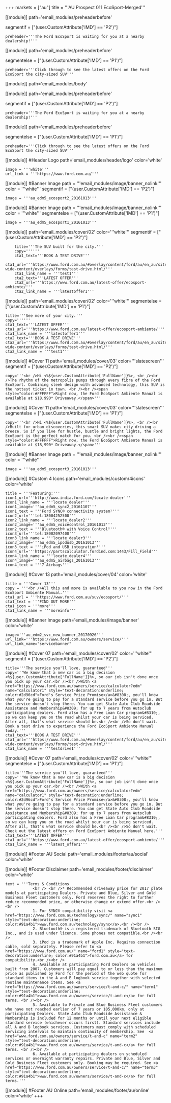+++
markets = ["au"]
title = '''AU Prospect 011 EcoSport-Merged'''

[[module]]
path='email_modules/preheaderbefore'

segmentif = ["(user.CustomAttribute['IMD'] == 'P2')"]

	preheader='''The Ford EcoSport is waiting for you at a nearby dealership!'''

[[module]]
path='email_modules/preheaderbefore'

segmentelse = ["(user.CustomAttribute['IMD'] == 'P1')"]

	preheader='''Click through to see the latest offers on the Ford EcoSport the city-sized SUV'''

[[module]]
path='email_modules/body'


[[module]]
path='email_modules/preheaderbefore'

segmentif = ["(user.CustomAttribute['IMD'] == 'P2')"]

	preheader='''The Ford EcoSport is waiting for you at a nearby dealership!'''

[[module]]
path='email_modules/preheaderbefore'

segmentelse = ["(user.CustomAttribute['IMD'] == 'P1')"]

	preheader='''Click through to see the latest offers on the Ford EcoSport the city-sized SUV'''

[[module]] #Header Logo
path='email_modules/header/logo'
color='white'

	image = '''white'''
	url_link = '''https://www.ford.com.au/'''

[[module]] #Banner Image
path = '''email_modules/image/banner_nolink'''
color = '''white'''
segmentif = ["(user.CustomAttribute['IMD'] == 'P2')"]

	image = '''au_edm5_ecosport2_20161013'''

[[module]] #Banner Image
path = '''email_modules/image/banner_nolink'''
color = '''white'''
segmentelse = ["(user.CustomAttribute['IMD'] == 'P1')"]

	image = '''au_edm5_ecosport1_20161013'''

[[module]]
path='email_modules/cover/02'
color='''white'''
segmentif = ["(user.CustomAttribute['IMD'] == 'P2')"]

		title='''The SUV built for the city.'''
		copy=''''''
		cta1_text='''BOOK A TEST DRIVE'''
		cta1_url='''https://www.ford.com.au/#overlay/content/ford/au/en_au/site-wide-content/overlays/forms/test-drive.html/'''
		cta1_link_name = '''test1'''
		cta2_text='''LATEST OFFER'''
		cta2_url='''https://www.ford.com.au/latest-offer/ecosport-ambiente/'''
		cta2_link_name = '''latestoffer1'''

[[module]]
path='email_modules/cover/02'
color='''white'''
segmentelse = ["(user.CustomAttribute['IMD'] == 'P1')"]

	title='''See more of your city.'''
	copy=''''''
	cta1_text='''LATEST OFFER'''
	cta1_url='''https://www.ford.com.au/latest-offer/ecosport-ambiente/'''
	cta1_link_name = '''latestoffer1'''
	cta2_text='''BOOK A TEST DRIVE'''
	cta2_url='''https://www.ford.com.au/#overlay/content/ford/au/en_au/site-wide-content/overlays/forms/test-drive.html/'''
	cta2_link_name = '''test1'''

[[module]] #Cover 11
path='email_modules/cover/03'
color='''slatescreen'''
segmentif = ["(user.CustomAttribute['IMD'] == 'P2')"]

	copy='''<br />Hi <%${user.CustomAttribute['FullName']}%>, <br /><br />The rhythm of the metropolis pumps through every fibre of the Ford EcoSport. Combining sleek design with advanced technology, this SUV is the hottest ticket in town. <br /><br /><span style="color:#FFFFFF">Right now, the Ford EcoSport Ambiente Manual is available at $18,990* Driveaway.</span>'''

[[module]] #Cover 11
path='email_modules/cover/03'
color='''slatescreen'''
segmentelse = ["(user.CustomAttribute['IMD'] == 'P1')"]

	copy='''<br />Hi <%${user.CustomAttribute['FullName']}%>, <br /><br />Built for urban discoveries, this smart SUV makes city driving a breeze. So if you live for hustle, bustle and bright lights, the Ford EcoSport is the perfect match for you. <br /><br /><span style="color:#FFFFFF">Right now, the Ford EcoSport Ambiente Manual is available at $18,990* Driveaway.</span>'''


[[module]] #Banner Image
path = '''email_modules/image/banner_nolink'''
color = '''white'''

	image = '''au_edm5_ecosport3_20161013'''

[[module]] #Custom 4 Icons
path='email_modules/custom/4icons'
color='white'

	title = '''Featuring:'''
	icon1_url='''http://www.india.ford.com/locate-dealer'''
	icon1_link_name = '''locate_dealer'''
	icon1_image='''au_edm5_sync2_20161107'''
	icon1_text = '''Ford SYNC® connectivity system¹'''
	icon2_url='''tel:18004252500'''
	icon2_link_name = '''locate_dealer2'''
	icon2_image='''au_edm5_voicecontrol_20161013'''
	icon2_text = '''Bluetooth® with Voice Control²'''
	icon3_url='''tel:18002097400'''
	icon3_link_name = '''locate_dealer3'''
	icon3_image='''au_edm5_ipodusb_20161013'''
	icon3_text = '''iPod and USB integration³'''
	icon4_url='''https://partscalculator.fordind.com:1443/Fill_Field'''
	icon4_link_name = '''locate_dealer4'''
	icon4_image='''au_edm5_airbags_20161013'''
	icon4_text = '''7 Airbags'''

[[module]] #Cover 13
path='email_modules/cover/04'
color='white'

	title = '''Cover 13'''
	copy = '''<br />All this and more is available to you now in the Ford EcoSport Ambiente Manual.'''
	cta1_url = '''https://www.ford.com.au/suv/ecosport/'''
	cta1_text = '''FIND OUT MORE'''
	cta1_icon = '''more'''
	cta1_link_name = '''moreinfo'''

[[module]] #Banner Image
path='email_modules/image/banner'
color='white'

	image='''au_edm2_svc_new_banner_20170926'''
	url_link='''https://www.ford.com.au/owners/service/'''
	url_link_name="servicebanner"

[[module]] #Cover 07
path='email_modules/cover/02'
color='''white'''
segmentif = ["(user.CustomAttribute['IMD'] == 'P2')"]

	title='''The service you'll love, guaranteed'''
	copy='''We know that a new car is a big decision <%${user.CustomAttribute['FullName']}%>, so our job isn't done once you pick up your car.<br /><br />With <a href="https://www.ford.com.au/owners/service/calculator?edm" name="calculator1" style="text-decoration:underline; color:#2d96cd">Ford's Service Price Promise</a>&#8308;, you'll know what you're going to pay for a standard service before you go in. But the service doesn't stop there. You can get State Auto Club Roadside Assistance and Membership&#8309; for up to 7 years from Autoclub participating dealers. Ford also has a Free Loan Car program&#8310;, so we can keep you on the road whilst your car is being serviced. After all, that's what service should be.<br /><br />So don't wait. Book a test drive to experience the Ford EcoSport Ambiente Manual today.'''
	cta1_text='''BOOK A TEST DRIVE'''
	cta1_url='''https://www.ford.com.au/#overlay/content/ford/au/en_au/site-wide-content/overlays/forms/test-drive.html/'''
	cta1_link_name = '''testdrive1'''

[[module]] #Cover 07
path='email_modules/cover/02'
color='''white'''
segmentelse = ["(user.CustomAttribute['IMD'] == 'P1')"]

	title='''The service you'll love, guaranteed'''
	copy='''We know that a new car is a big decision <%${user.CustomAttribute['FullName']}%>, so our job isn't done once you pick up your car.<br /><br />With <a href="https://www.ford.com.au/owners/service/calculator?edm" name="calculator1" style="text-decoration:underline; color:#2d96cd">Ford's Service Price Promise</a>&#8308;, you'll know what you're going to pay for a standard service before you go in. But the service doesn't stop there. You can get State Auto Club Roadside Assistance and Membership&#8309; for up to 7 years from Autoclub participating dealers. Ford also has a Free Loan Car program&#8310;, so we can keep you on the road whilst your car is being serviced. After all, that's what service should be.<br /><br />So don't wait. Check out the latest offers on Ford EcoSport Ambiente Manual here.'''
	cta1_text='''LATEST OFFER'''
	cta1_url='''https://www.ford.com.au/latest-offer/ecosport-ambiente/'''
	cta1_link_name = '''latest_offer1'''

[[module]] #Footer AU Social
path='email_modules/footer/au/social'
color='white'

[[module]] #Footer Disclaimer
path='email_modules/footer/disclaimer'
color='white'

	text = '''Terms & Conditions
				<br /> <br />* Recommended driveaway price for 2017 plate models at participating Dealers. Private and Blue, Silver and Gold Business Fleet customers only. Ford reserves the right to further reduce recommended price, or otherwise change or extend offer.<br /><br />
				1. For SYNC® compatibility visit <a href="https://www.ford.com.au/technology/sync/"	name="sync1" style="text-decoration:underline; color:#91a4b1">www.ford.com.au/technology/sync</a>.<br /><br />
				2. Bluetooth® is a registered trademark of Bluetooth SIG Inc., and is used under licence. Some phones not compatible.<br /><br />
				3. iPod is a trademark of Apple Inc. Requires connection cable, sold separately. Please refer to <a href="https://www.ford.com.au/" name="ford1" style="text-decoration:underline; color:#91a4b1">ford.com.au</a> for compatibility.<br /><br />
				4. Available at participating Ford Dealers on vehicles built from 2007. Customers will pay equal to or less than the maximum price as published by Ford for the period of the web quote for standard items in the A and B logbook service together with selected routine maintenance items. See <a href="https://www.ford.com.au/owners/service/t-and-c/" name="term1" style="text-decoration:underline; color:#91a4b1">www.ford.com.au/owners/service/t-and-c</a> for full terms. <br /><br />
				5. Available to Private and Blue Business Fleet customers who have not reached earlier of 7 years or 105,000km, only at participating Dealers. State Auto Club Roadside Assistance & Membership is included for 12 months or until your next eligible standard service (whichever occurs first). Standard services include all A and B logbook services. Customers must comply with scheduled servicing intervals to maintain continuity of membership. See  <a href="www.ford.com.au/owners/service/t-and-c" name="term2" style="text-decoration:underline; color:#91a4b1">www.ford.com.au/owners/service/t-and-c</a> for full terms. <br /><br />
				6. Available at participating dealers on scheduled services or overnight warranty repairs. Private and Blue, Silver and Gold Business Fleet customers only. Booking may be required. See <a href="https://www.ford.com.au/owners/service/t-and-c/" name="term3"	style="text-decoration:underline; color:#91a4b1">www.ford.com.au/owners/service/t-and-c</a> for full terms.'''

[[module]] #Footer AU Online
path='email_modules/footer/au/online'
color='white'
+++
